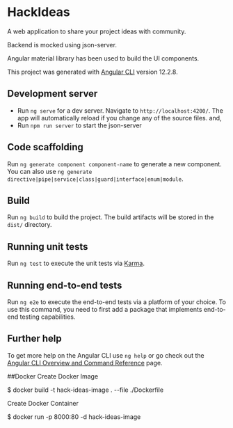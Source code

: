 # HackIdeas
A web application to share your project ideas with community.

Backend is mocked using json-server.

Angular material library has been used to build the UI components.

This project was generated with [Angular CLI](https://github.com/angular/angular-cli) version 12.2.8.

## Development server

- Run `ng serve` for a dev server. Navigate to `http://localhost:4200/`. The app will automatically reload if you change any of the source files. and, 
- Run `npm run server` to start the json-server

## Code scaffolding

Run `ng generate component component-name` to generate a new component. You can also use `ng generate directive|pipe|service|class|guard|interface|enum|module`.

## Build

Run `ng build` to build the project. The build artifacts will be stored in the `dist/` directory.

## Running unit tests

Run `ng test` to execute the unit tests via [Karma](https://karma-runner.github.io).

## Running end-to-end tests

Run `ng e2e` to execute the end-to-end tests via a platform of your choice. To use this command, you need to first add a package that implements end-to-end testing capabilities.

## Further help

To get more help on the Angular CLI use `ng help` or go check out the [Angular CLI Overview and Command Reference](https://angular.io/cli) page.


##Docker
Create Docker Image

$ docker build -t hack-ideas-image . --file ./Dockerfile

Create Docker Container

$ docker run -p 8000:80 -d hack-ideas-image
